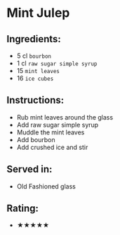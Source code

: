 # Mint Julep

## Ingredients:
- 5 cl `bourbon`
- 1 cl `raw sugar simple syrup`
- 15 `mint leaves`
- 16 `ice cubes`

## Instructions:
- Rub mint leaves around the glass
- Add raw sugar simple syrup
- Muddle the mint leaves
- Add bourbon
- Add crushed ice and stir

## Served in:
- Old Fashioned glass

## Rating:
- ★★★★★